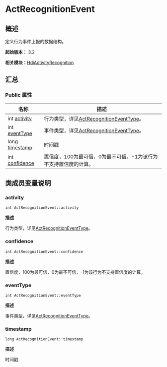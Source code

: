 # ActRecognitionEvent

## 概述

定义行为事件上报的数据结构。

**起始版本：** 3.2

**相关模块：**[HdiActivityRecognition](_hdi_activity_recognition.md)


## 汇总


### Public 属性

| 名称 | 描述 | 
| -------- | -------- |
| int [activity](#activity) | 行为类型，详见[ActRecognitionEventType](_hdi_activity_recognition.md#actrecognitioneventtype)。  | 
| int [eventType](#eventtype) | 事件类型，详见[ActRecognitionEventType](_hdi_activity_recognition.md#actrecognitioneventtype)。  | 
| long [timestamp](#timestamp) | 时间戳  | 
| int [confidence](#confidence) | 置信度，100为最可信，0为最不可信，-1为该行为不支持置信度的计算。  | 


## 类成员变量说明


### activity

```
int ActRecognitionEvent::activity
```
**描述**

行为类型，详见[ActRecognitionEventType](_hdi_activity_recognition.md#actrecognitioneventtype)。


### confidence

```
int ActRecognitionEvent::confidence
```
**描述**

置信度，100为最可信，0为最不可信，-1为该行为不支持置信度的计算。


### eventType

```
int ActRecognitionEvent::eventType
```
**描述**

事件类型，详见[ActRecognitionEventType](_hdi_activity_recognition.md#actrecognitioneventtype)。


### timestamp

```
long ActRecognitionEvent::timestamp
```
**描述**

时间戳

